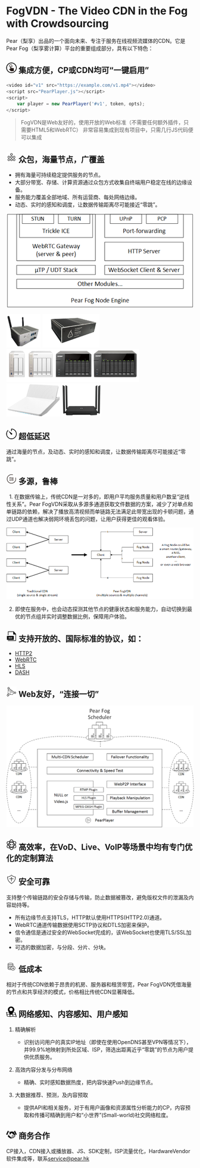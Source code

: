 # FogVDN - The Video CDN in the Fog with Crowdsourcing

  Pear（梨享）出品的一个面向未来、专注于服务在线视频流媒体的CDN。它是Pear Fog（梨享雾计算）平台的重要组成部分，具有以下特色：

## <img src="fig/icon/一键接入.png" width="28"> 集成方便，CP或CDN均可“一键启用”

``` js
<video id="v1" src="https://example.com/v1.mp4"></video>
<script src="PearPlayer.js"></script>
<script>
    var player = new PearPlayer('#v1', token, opts);
</script>
```

> FogVDN是Web友好的，使用开放的Web标准（不需要任何额外插件，只需要HTML5和WebRTC）
> 非常容易集成到现有项目中，只需几行JS代码便可以集成

## <img src="fig/icon/海量规模.png" width="28"> 众包，海量节点，广覆盖

   - 拥有海量可持续稳定提供服务的节点。
   - 大部分带宽、存储、计算资源通过众包方式收集自终端用户稳定在线的边缘设备。
   - 服务能力覆盖全部地域、所有运营商、每处网络边缘。
   - 动态、实时的感知和调度，让数据传输距离尽可能接近“零跳”。

![节点架构](fig/pear-fog-node-engine.png)

<img src="fig/devices/PearSharingBox1.jpg" height="90"> <img src="fig/devices/PearSharingBox2.png" height="90"> <img src="fig/devices/QNAP.png" height="90"> <img src="fig/devices/newifi2.png" height="90"> <img src="fig/devices/newifi3.png" height="90">

## <img src="fig/icon/延迟.png" width="28"> 超低延迟

通过海量的节点，及动态、实时的感知和调度，让数据传输距离尽可能接近“零跳”。

## <img src="fig/icon/多通道.png" width="28"> 多源，鲁棒

   1. 在数据传输上，传统CDN是一对多的，即用户平均服务质量和用户数呈“逆线性关系”。Pear FogVDN采取从多源多通道获取文件数据的方案，减少了对单点和单链路的依赖，解决了播放高清视频而单链路无法满足此带宽出现的卡顿问题，通过UDP通道也解决弱网环境丢包的问题，让用户获得更佳的观看体验。

  ![multisources](fig/fogvdn_multisources.png)
  
   2. 即使在服务中，也会动态探测其他节点的健康状态和服务能力，自动切换到最优的节点组并实时调整数据比例，保障用户体验。

## <img src="fig/icon/iso.png" width="28"> 支持开放的、国际标准的协议，如：

   + [HTTP2](https://en.wikipedia.org/wiki/HTTP/2)
   + [WebRTC](https://webrtc.org/)
   + [HLS](https://developer.apple.com/streaming/)
   + [DASH](http://mpeg.chiariglione.org/standards/mpeg-dash)
  
## <img src="fig/icon/连接一切.png" width="28"> Web友好，“连接一切”

![播放器](fig/PearPlayer.png)

## <img src="fig/icon/智能算法.png" width="28"> 高效率，在VoD、Live、VoIP等场景中均有专门优化的定制算法

## <img src="fig/icon/安全.png" width="28"> 安全可靠

   支持整个传输链路的安全存储与传输，防止数据被篡改，避免版权文件的泄漏及内容劫持等。
   
   * 所有边缘节点支持TLS，HTTP默认使用HTTPS(HTTP2.0)通道。
   * WebRTC通道传输数据使用SCTP协议和DTLS加密来保护。
   * 信令通信是通过安全的WebSocket完成的，该WebSocket也使用TLS/SSL加密。
   * 可选的数据加密，与分段、分片、分块。

## <img src="fig/icon/降低成本.png" width="28"> 低成本

   相对于传统CDN依赖于昂贵的机房、服务器和租赁带宽，Pear FogVDN凭借海量的节点和共享经济的模式，价格相比传统CDN显著降低。

## <img src="fig/icon/地域统计.png" width="28"> 网络感知、内容感知、用户感知

   1. 精确解析
   
      * 识别访问用户的真实IP地址（即使在使用OpenDNS甚至VPN等情况下），并99.9%地映射到所处区域、ISP，筛选出距离近乎“零跳”的节点为用户提供优质服务。

   2. 高效内容分发与分布网络
   
      * 精确、实时感知数据热度，把内容快速Push到边缘节点。

   3. 大数据推荐、预测，及内容预取
   
      * 提供API和相关服务，对于有用户画像和资源属性分析能力的CP，内容预取和传播可精确到用户和“小世界”(Small-world)社交网络粒度。

## <img src="fig/icon/合作.png" width="28"> 商务合作

CP接入，CDN接入或播放器、JS、SDK定制，ISP流量优化，HardwareVendor软件集成等，联系<service@pear.hk>

